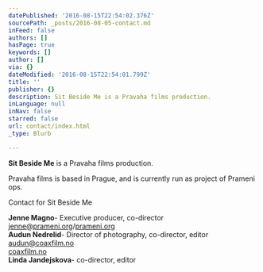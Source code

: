```yaml
---
datePublished: '2016-08-15T22:54:02.376Z'
sourcePath: _posts/2016-08-05-contact.md
inFeed: false
authors: []
hasPage: true
keywords: []
author: []
via: {}
dateModified: '2016-08-15T22:54:01.799Z'
title: ''
publisher: {}
description: Sit Beside Me is a Pravaha films production.
inLanguage: null
inNav: false
starred: false
url: contact/index.html
_type: Blurb

---
```

**Sit Beside Me** is a Pravaha films production.

Pravaha films is based in Prague, and is currently run as project of Prameni ops.

Contact for Sit Beside Me

**Jenne Magno**- Executive producer, co-director [jenne@prameni.org][0]/[prameni.org][1]  
**Audun Nedrelid**- Director of photography, co-director, editor [audun@coaxfilm.no][2]  
[coaxfilm.no][3]  
**Linda Jandejskova**- co-director, editor

[0]: mailto:jenne@prameni.org
[1]: http://prameni.org/ "Pramení"
[2]: mailto:audun@coaxfilm.no
[3]: http://coaxfilm.no/